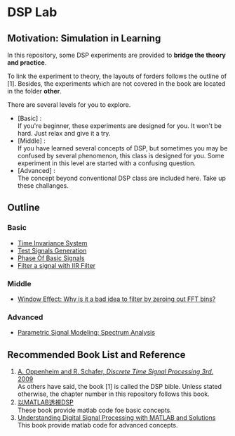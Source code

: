 ﻿# DSP Lab

## Motivation: Simulation in Learning
In this repository, some DSP experiments are provided to **bridge the theory and practice**.

To link the experiment to theory, the layouts of forders follows the outline of [1]. Besides, the experiments which are not covered in the book are located in the folder **other**.

There are several levels for you to explore.
- [Basic] :  
If you're beginner, these experiments are designed for you. It won't be hard. Just relax and give it a try.
- [Middle] :  
If you have learned several concepts of DSP, but sometimes you may be confused by several phenomenon, this class is designed for you. Some experiment in this level are started with a confusing question.
- [Advanced] :  
The concept beyond conventional DSP class are included here. Take up these challanges.

## Outline  

### Basic
- [Time Invariance System](http://140.113.150.98:8081/abc1199281/DSP_lab/tree/master/%5BCh2%5DDiscreteTimeSignalAndSystem/%5BBasic%5DTimeInvariance)
- [Test Signals Generation](http://140.113.150.98:8081/abc1199281/DSP_lab/tree/master/%5BCh2%5DDiscreteTimeSignalAndSystem/%5BBasic%5DTestSignalsGeneration)
- [Phase Of Basic Signals](http://140.113.150.98:8081/abc1199281/DSP_lab/tree/master/%5BCh2%5DDiscreteTimeSignalAndSystem/%5BBasic%5DMagPhaseOfSignal)  
- [Filter a signal with IIR Filter](http://140.113.150.98:8081/abc1199281/DSP_lab/tree/master/%5BCh5%5DTransformAnalysisOfLTISystem/Filter)  

### Middle
- [Window Effect: Why is it a bad idea to filter by zeroing out FFT bins?](http://140.113.150.98:8081/abc1199281/DSP_lab/tree/Dev/%5BCh7%5DFilterDesignTechniques/%5BMiddle%5DWindowEffect)  

### Advanced
- [Parametric Signal Modeling: Spectrum Analysis](http://140.113.150.98:8081/abc1199281/DSP_lab/tree/Dev/%5BCh11%5DParametricSignalModeling/%5BAdvanced%5DSpectrumAnalysis)

## Recommended Book List and Reference


1. [A. Oppenheim and R. Schafer, *Discrete Time Signal Processing 3rd*. 2009](https://dl.acm.org/citation.cfm?id=1795494)  
As others have said, the book [1] is called the DSP bible. Unless stated otherwise, the chapter number in this repository follows this book.
2. [以MATLAB透視DSP](https://www.kingstone.com.tw/new/basic/2014712029455)  
These book provide matlab code foe basic concepts.
3. [Understanding Digital Signal Processing with MATLAB and Solutions](https://www.mathworks.com/academia/books/understanding-digital-signal-processing-with-matlab-and-solutions-poularikas.html)  
This book provide matlab code for advanced concepts.
